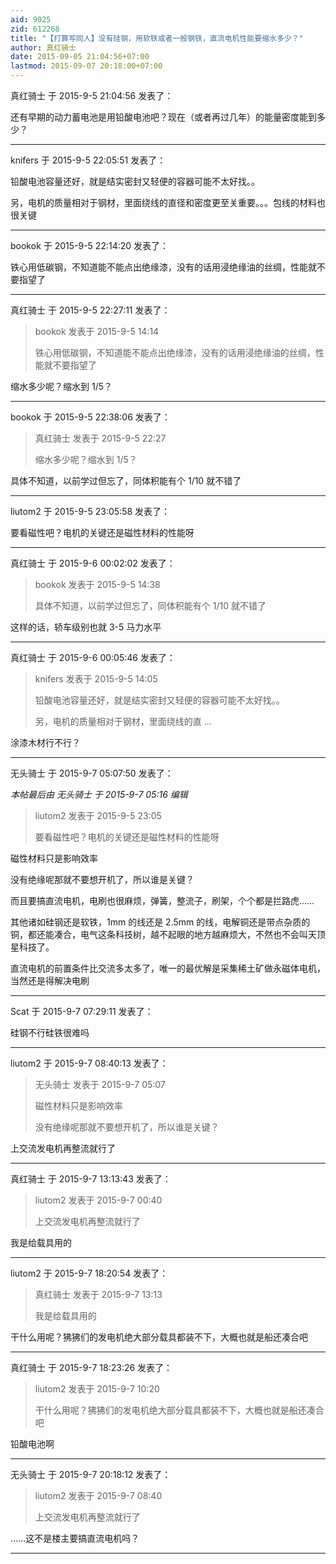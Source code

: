 ```yaml
---
aid: 9025
zid: 612268
title: "【打算写同人】没有硅钢，用软铁或者一般钢铁，直流电机性能要缩水多少？"
author: 真红骑士
date: 2015-09-05 21:04:56+07:00
lastmod: 2015-09-07 20:18:00+07:00
---
```


真红骑士 于 2015-9-5 21:04:56 发表了：

还有早期的动力蓄电池是用铅酸电池吧？现在（或者再过几年）的能量密度能到多少？

---

knifers 于 2015-9-5 22:05:51 发表了：

铅酸电池容量还好，就是结实密封又轻便的容器可能不太好找。。

另，电机的质量相对于钢材，里面绕线的直径和密度更至关重要。。。包线的材料也很关键

---

bookok 于 2015-9-5 22:14:20 发表了：

铁心用低碳钢，不知道能不能点出绝缘漆，没有的话用浸绝缘油的丝绸，性能就不要指望了

---

真红骑士 于 2015-9-5 22:27:11 发表了：

> bookok 发表于 2015-9-5 14:14
>
> 铁心用低碳钢，不知道能不能点出绝缘漆，没有的话用浸绝缘油的丝绸，性能就不要指望了

缩水多少呢？缩水到 1/5？

---

bookok 于 2015-9-5 22:38:06 发表了：

> 真红骑士 发表于 2015-9-5 22:27
>
> 缩水多少呢？缩水到 1/5？

具体不知道，以前学过但忘了，同体积能有个 1/10 就不错了

---

liutom2 于 2015-9-5 23:05:58 发表了：

要看磁性吧？电机的关键还是磁性材料的性能呀

---

真红骑士 于 2015-9-6 00:02:02 发表了：

> bookok 发表于 2015-9-5 14:38
>
> 具体不知道，以前学过但忘了，同体积能有个 1/10 就不错了

这样的话，轿车级别也就 3-5 马力水平

---

真红骑士 于 2015-9-6 00:05:46 发表了：

> knifers 发表于 2015-9-5 14:05
>
> 铅酸电池容量还好，就是结实密封又轻便的容器可能不太好找。。
>
> 另，电机的质量相对于钢材，里面绕线的直 ...

涂漆木材行不行？

---

无头骑士 于 2015-9-7 05:07:50 发表了：

_本帖最后由 无头骑士 于 2015-9-7 05:16 编辑_

> liutom2 发表于 2015-9-5 23:05
>
> 要看磁性吧？电机的关键还是磁性材料的性能呀

磁性材料只是影响效率

没有绝缘呢那就不要想开机了，所以谁是关键？

而且要搞直流电机，电刷也很麻烦，弹簧，整流子，刷架，个个都是拦路虎……

其他诸如硅钢还是软铁，1mm 的线还是 2.5mm 的线，电解铜还是带点杂质的铜，都还能凑合，电气这条科技树，越不起眼的地方越麻烦大，不然也不会叫天顶星科技了。

直流电机的前置条件比交流多太多了，唯一的最优解是采集稀土矿做永磁体电机，当然还是得解决电刷

---

Scat 于 2015-9-7 07:29:11 发表了：

硅钢不行硅铁很难吗

---

liutom2 于 2015-9-7 08:40:13 发表了：

> 无头骑士 发表于 2015-9-7 05:07
>
> 磁性材料只是影响效率
>
> 没有绝缘呢那就不要想开机了，所以谁是关键？

上交流发电机再整流就行了

---

真红骑士 于 2015-9-7 13:13:43 发表了：

> liutom2 发表于 2015-9-7 00:40
>
> 上交流发电机再整流就行了

我是给载具用的

---

liutom2 于 2015-9-7 18:20:54 发表了：

> 真红骑士 发表于 2015-9-7 13:13
>
> 我是给载具用的

干什么用呢？狒狒们的发电机绝大部分载具都装不下，大概也就是船还凑合吧

---

真红骑士 于 2015-9-7 18:23:26 发表了：

> liutom2 发表于 2015-9-7 10:20
>
> 干什么用呢？狒狒们的发电机绝大部分载具都装不下，大概也就是船还凑合吧

铅酸电池啊

---

无头骑士 于 2015-9-7 20:18:12 发表了：

> liutom2 发表于 2015-9-7 08:40
>
> 上交流发电机再整流就行了

……这不是楼主要搞直流电机吗？

---
